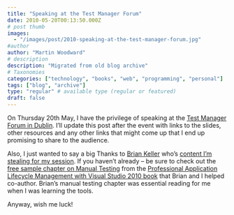 ```yaml
---
title: "Speaking at the Test Manager Forum"
date: 2010-05-20T00:13:50.000Z
# post thumb
images:
  - "/images/post/2010-speaking-at-the-test-manager-forum.jpg"
#author
author: "Martin Woodward"
# description
description: "Migrated from old blog archive"
# Taxonomies
categories: ["technology", "books", "web", "programming", "personal"]
tags: ["blog", "archive"]
type: "regular" # available type (regular or featured)
draft: false
---
```


On Thursday 20th May, I have the privilege of speaking at the [Test Manager Forum in Dublin](http://www.sqs-ire.com/testmanagerforum_dublin2010.php). I’ll update this post after the event with links to the slides, other resources and any other links that might come up that I end up promising to share to the audience.

Also, I just wanted to say a big Thanks to [Brian Keller](http://blogs.msdn.com/briankel/) who’s [content I’m stealing for my session](http://blogs.msdn.com/briankel/archive/2010/05/05/visual-studio-2010-alm-presentations-from-my-recent-roadshow.aspx). If you haven’t already – be sure to check out the [free sample chapter on Manual Testing](http://media.wiley.com/product_data/excerpt/68/04704842/0470484268-2.pdf) from the [Professional Application Lifecycle Management with Visual Studio 2010 book](http://www.amazon.co.uk/gp/product/0470484268?ie=UTF8&tag=woodwardwebcom&linkCode=as2&camp=1634&creative=19450&creativeASIN=0470484268) that Brian and I helped co-author. Brian’s manual testing chapter was essential reading for me when I was learning the tools.

Anyway, wish me luck!
